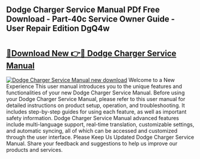 ## Dodge Charger Service Manual PDf Free Download - Part-40c Service Owner Guide - User Repair Edition DgQ4w

# <h2><a href="http://bc30077.oget.top/?id=Dodge+Charger+Service+Manual">🔗Download New 👉🔴 Dodge Charger Service Manual</a></h2>

[![Dodge Charger Service Manual new download](https://i.imgur.com/5g1atiW.png)](http://bc30077.oget.top/?id=Dodge+Charger+Service+Manual)
Welcome to a New Experience This user manual introduces you to the unique features and functionalities of your new Dodge Charger Service Manual. Before using your Dodge Charger Service Manual, please refer to this user manual for detailed instructions on product setup, operation, and troubleshooting. It includes step-by-step guides for using each feature, as well as important safety information. Dodge Charger Service Manual advanced features include multi-language support, real-time translation, customizable settings, and automatic syncing, all of which can be accessed and customized through the user interface. Please Keep Us Updated Dodge Charger Service Manual. Share your feedback and suggestions to help us improve our products and services.
